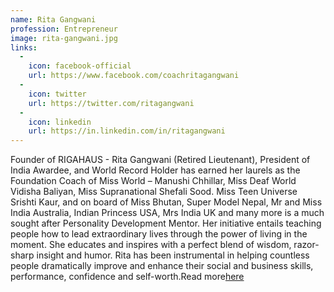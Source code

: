 ```yaml
---
name: Rita Gangwani
profession: Entrepreneur
image: rita-gangwani.jpg
links:
  -
    icon: facebook-official
    url: https://www.facebook.com/coachritagangwani
  -
    icon: twitter
    url: https://twitter.com/ritagangwani
  -
    icon: linkedin
    url: https://in.linkedin.com/in/ritagangwani
---
```

Founder of RIGAHAUS - Rita Gangwani (Retired Lieutenant), President of India Awardee, and World Record Holder has earned her laurels as the Foundation Coach of Miss World – Manushi Chhillar, Miss Deaf World Vidisha Baliyan, Miss Supranational Shefali Sood. Miss Teen Universe Srishti Kaur, and on board of Miss Bhutan, Super Model Nepal, Mr and Miss India Australia, Indian Princess USA, Mrs India UK and many more is a much sought after Personality Development Mentor. Her initiative entails teaching people how to lead extraordinary lives through the power of living in the moment. She educates and inspires with a perfect blend of wisdom, razor-sharp insight and humor. Rita has been instrumental in helping countless people dramatically improve and enhance their social and business skills, performance, confidence and self-worth.<span id="read-more">Read more</span><a href="/rita-gangwani.html">here</a>
